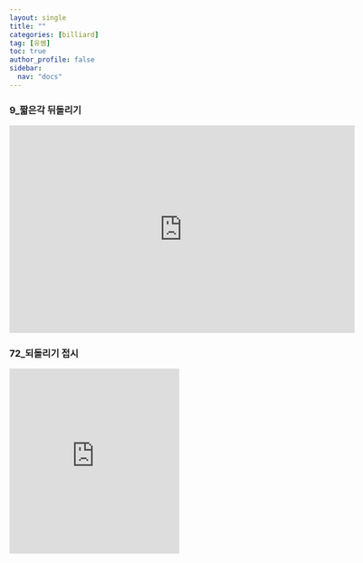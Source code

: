 ```yaml
---
layout: single
title: ""
categories: [billiard]
tag: [유쌤]
toc: true
author_profile: false
sidebar:
  nav: "docs"
---
```


### 9_짧은각 뒤돌리기

<iframe src="https://onedrive.live.com/embed?resid=3D46A5980CA74AE2%2116699&authkey=!AE4pz6jW7Zbjbhg&em=2" width="610px" height="367px" frameborder="0" scrolling="no"></iframe>

### 72_되돌리기 접시

<iframe src="https://onedrive.live.com/embed?resid=3D46A5980CA74AE2%2116697&authkey=!AFJDxs-3E8sb66s&em=2" **width="402" height="327"** frameborder="0" scrolling="no"></iframe>
